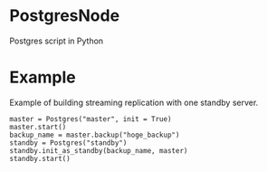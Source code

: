# PostgresNode
Postgres script in Python

# Example
Example of building streaming replication with one standby server.

```:python
master = Postgres("master", init = True)
master.start()
backup_name = master.backup("hoge_backup")
standby = Postgres("standby")
standby.init_as_standby(backup_name, master)
standby.start()
```
